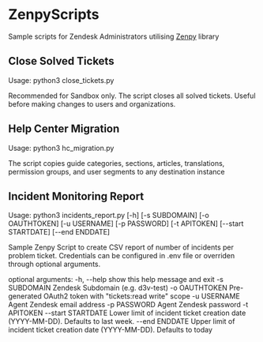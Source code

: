 # ZenpyScripts

Sample scripts for Zendesk Administrators utilising [Zenpy](https://github.com/facetoe/zenpy) library

## Close Solved Tickets

Usage: python3 close_tickets.py

Recommended for Sandbox only. The script closes all solved tickets. Useful before making changes to users and organizations.

## Help Center Migration

Usage: python3 hc_migration.py

The script copies guide categories, sections, articles, translations, permission groups, and user segments to any destination instance

## Incident Monitoring Report

Usage: python3 incidents_report.py [-h] [-s SUBDOMAIN] [-o OAUTHTOKEN] [-u USERNAME] [-p PASSWORD] [-t APITOKEN] [--start STARTDATE]
[--end ENDDATE]

Sample Zenpy Script to create CSV report of number of incidents per problem ticket. Credentials can be configured in .env file or
overriden through optional arguments.

optional arguments:
-h, --help show this help message and exit
-s SUBDOMAIN Zendesk Subdomain (e.g. d3v-test)
-o OAUTHTOKEN Pre-generated OAuth2 token with "tickets:read write" scope
-u USERNAME Agent Zendesk email address
-p PASSWORD Agent Zendesk password
-t APITOKEN
--start STARTDATE Lower limit of incident ticket creation date (YYYY-MM-DD). Defaults to last week.
--end ENDDATE Upper limit of incident ticket creation date (YYYY-MM-DD). Defaults to today
